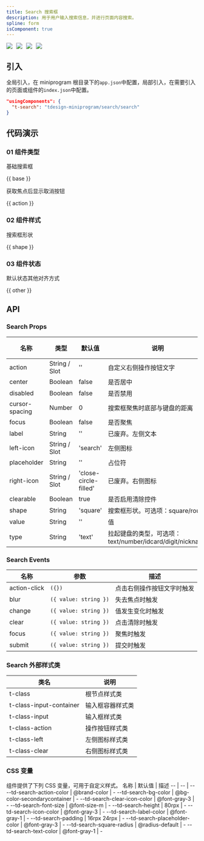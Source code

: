 ```yaml
---
title: Search 搜索框
description: 用于用户输入搜索信息，并进行页面内容搜索。
spline: form
isComponent: true
---
```


<span class="coverages-badge" style="margin-right: 10px"><img src="https://img.shields.io/badge/coverages%3A%20lines-96%25-blue" /></span><span class="coverages-badge" style="margin-right: 10px"><img src="https://img.shields.io/badge/coverages%3A%20functions-86%25-blue" /></span><span class="coverages-badge" style="margin-right: 10px"><img src="https://img.shields.io/badge/coverages%3A%20statements-96%25-blue" /></span><span class="coverages-badge" style="margin-right: 10px"><img src="https://img.shields.io/badge/coverages%3A%20branches-100%25-blue" /></span>

## 引入

全局引入，在 miniprogram 根目录下的`app.json`中配置，局部引入，在需要引入的页面或组件的`index.json`中配置。

```json
"usingComponents": {
  "t-search": "tdesign-miniprogram/search/search"
}
```

## 代码演示

### 01 组件类型

基础搜索框

{{ base }}

获取焦点后显示取消按钮

{{ action }}

### 02 组件样式

搜索框形状

{{ shape }}

### 03 组件状态

默认状态其他对齐方式

{{ other }}

## API

### Search Props

 名称             | 类型            | 默认值                   | 说明                                            | 必传 
----------------|---------------|-----------------------|-----------------------------------------------|----
 action         | String / Slot | ''                    | 自定义右侧操作按钮文字                                   | N  
 center         | Boolean       | false                 | 是否居中                                          | N  
 disabled       | Boolean       | false                 | 是否禁用                                          | N  
 cursor-spacing | Number        | 0                     | 搜索框聚焦时底部与键盘的距离                                | N  
 focus          | Boolean       | false                 | 是否聚焦                                          | N  
 label          | String        | ''                    | 已废弃。左侧文本                                      | N  
 left-icon      | String / Slot | 'search'              | 左侧图标                                          | N  
 placeholder    | String        | ''                    | 占位符                                           | N  
 right-icon     | String / Slot | 'close-circle-filled' | 已废弃。右侧图标                                      | N  
 clearable      | Boolean       | true                  | 是否启用清除控件                                      | N  
 shape          | String        | 'square'              | 搜索框形状。可选项：square/round                        | N  
 value          | String        | ''                    | 值                                             | N  
 type           | String        | 'text'                | 拉起键盘的类型，可选项：text/number/idcard/digit/nickname | N  

### Search Events

 名称           | 参数                    | 描述            
--------------|-----------------------|---------------
 action-click | `({})`                | 点击右侧操作按钮文字时触发 
 blur         | `({ value: string })` | 失去焦点时触发       
 change       | `({ value: string })` | 值发生变化时触发      
 clear        | `({ value: string })` | 点击清除时触发       
 focus        | `({ value: string })` | 聚焦时触发         
 submit       | `({ value: string })` | 提交时触发         

### Search 外部样式类

 类名                      | 说明       
-------------------------|---------- 
 t-class                 | 根节点样式类   
 t-class-input-container | 输入框容器样式类 
 t-class-input           | 输入框样式类   
 t-class-action          | 操作按钮样式类  
 t-class-left            | 左侧图标样式类  
 t-class-clear           | 右侧图标样式类  

### CSS 变量

组件提供了下列 CSS 变量，可用于自定义样式。
名称 | 默认值 | 描述
-- | -- | --
--td-search-action-color | @brand-color | -
--td-search-bg-color | @bg-color-secondarycontainer | -
--td-search-clear-icon-color | @font-gray-3 | -
--td-search-font-size | @font-size-m | -
--td-search-height | 80rpx | -
--td-search-icon-color | @font-gray-3 | -
--td-search-label-color | @font-gray-1 | -
--td-search-padding | 16rpx 24rpx | -
--td-search-placeholder-color | @font-gray-3 | -
--td-search-square-radius | @radius-default | -
--td-search-text-color | @font-gray-1 | - 
